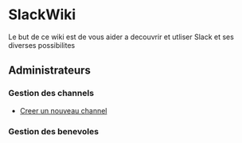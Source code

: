 # SlackWiki

Le but de ce wiki est de vous aider a decouvrir et utliser Slack et ses diverses possibilites

## Administrateurs

### Gestion des channels

* [Creer un nouveau channel]()

### Gestion des benevoles





